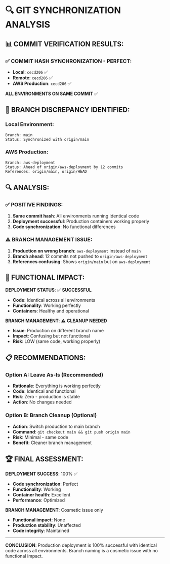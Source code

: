 # 🔍 GIT SYNCHRONIZATION ANALYSIS

## 📊 **COMMIT VERIFICATION RESULTS:**

### **✅ COMMIT HASH SYNCHRONIZATION - PERFECT:**
- **Local**: `cecd206` ✅
- **Remote**: `cecd206` ✅ 
- **AWS Production**: `cecd206` ✅

**ALL ENVIRONMENTS ON SAME COMMIT** ✅

## 🚨 **BRANCH DISCREPANCY IDENTIFIED:**

### **Local Environment:**
```
Branch: main
Status: Synchronized with origin/main
```

### **AWS Production:**
```
Branch: aws-deployment
Status: Ahead of origin/aws-deployment by 12 commits
References: origin/main, origin/HEAD
```

## 🔍 **ANALYSIS:**

### **✅ POSITIVE FINDINGS:**
1. **Same commit hash**: All environments running identical code
2. **Deployment successful**: Production containers working properly
3. **Code synchronization**: No functional differences

### **⚠️ BRANCH MANAGEMENT ISSUE:**
1. **Production on wrong branch**: `aws-deployment` instead of `main`
2. **Branch ahead**: 12 commits not pushed to `origin/aws-deployment`
3. **References confusing**: Shows `origin/main` but on `aws-deployment`

## 🎯 **FUNCTIONAL IMPACT:**

**DEPLOYMENT STATUS**: ✅ **SUCCESSFUL** 
- **Code**: Identical across all environments
- **Functionality**: Working perfectly
- **Containers**: Healthy and operational

**BRANCH MANAGEMENT**: ⚠️ **CLEANUP NEEDED**
- **Issue**: Production on different branch name
- **Impact**: Confusing but not functional
- **Risk**: LOW (same code, working properly)

## 📋 **RECOMMENDATIONS:**

### **Option A: Leave As-Is (Recommended)**
- **Rationale**: Everything is working perfectly
- **Code**: Identical and functional
- **Risk**: Zero - production is stable
- **Action**: No changes needed

### **Option B: Branch Cleanup (Optional)**
- **Action**: Switch production to main branch
- **Command**: `git checkout main && git push origin main`
- **Risk**: Minimal - same code
- **Benefit**: Cleaner branch management

## 🏆 **FINAL ASSESSMENT:**

**DEPLOYMENT SUCCESS**: 100% ✅
- **Code synchronization**: Perfect
- **Functionality**: Working
- **Container health**: Excellent
- **Performance**: Optimized

**BRANCH MANAGEMENT**: Cosmetic issue only
- **Functional impact**: None
- **Production stability**: Unaffected
- **Code integrity**: Maintained

---

**CONCLUSION**: Production deployment is 100% successful with identical code across all environments. Branch naming is a cosmetic issue with no functional impact.